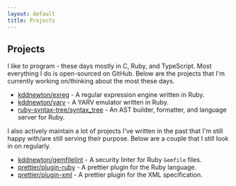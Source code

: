 ```yaml
---
layout: default
title: Projects
---
```


## Projects

I like to program - these days mostly in C, Ruby, and TypeScript. Most everything I do is open-sourced on GitHub. Below are the projects that I'm currently working on/thinking about the most these days.

* [kddnewton/exreg](https://github.com/kddnewton/exreg) - A regular expression engine written in Ruby.
* [kddnewton/yarv](https://github.com/kddnewton/yarv) - A YARV emulator written in Ruby.
* [ruby-syntax-tree/syntax_tree](https://github.com/ruby-syntax-tree/syntax_tree) - An AST builder, formatter, and language server for Ruby.

I also actively maintain a lot of projects I've written in the past that I'm still happy with/are still serving their purpose. Below are a couple that I still look in on regularly.

* [kddnewton/gemfilelint](https://github.com/kddnewton/gemfilelint) - A security linter for Ruby `Gemfile` files.
* [prettier/plugin-ruby](https://github.com/prettier/plugin-ruby) - A prettier plugin for the Ruby language.
* [prettier/plugin-xml](https://github.com/prettier/plugin-xml) - A prettier plugin for the XML specification.
